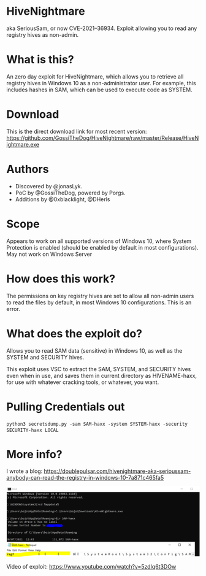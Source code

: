 # HiveNightmare
aka SeriousSam, or now CVE-2021–36934.  Exploit allowing you to read any registry hives as non-admin.

# What is this?
An zero day exploit for HiveNightmare, which allows you to retrieve all registry hives in Windows 10 as a non-administrator user.  For example, this includes hashes in SAM, which can be used to execute code as SYSTEM.

# Download
This is the direct download link for most recent version: https://github.com/GossiTheDog/HiveNightmare/raw/master/Release/HiveNightmare.exe

# Authors 
- Discovered by @jonasLyk.
- PoC by @GossiTheDog, powered by Porgs.
- Additions by @0xblacklight, @DHerls

# Scope
Appears to work on all supported versions of Windows 10, where System Protection is enabled (should be enabled by default in most configurations).
May not work on Windows Server

# How does this work?
The permissions on key registry hives are set to allow all non-admin users to read the files by default, in most Windows 10 configurations.  This is an error.

# What does the exploit do?
Allows you to read SAM data (sensitive) in Windows 10, as well as the SYSTEM and SECURITY hives.

This exploit uses VSC to extract the SAM, SYSTEM, and SECURITY hives even when in use, and saves them in current directory as HIVENAME-haxx, for use with whatever cracking tools, or whatever, you want.

# Pulling Credentials out
```
python3 secretsdump.py -sam SAM-haxx -system SYSTEM-haxx -security SECURITY-haxx LOCAL
```

# More info?
I wrote a blog: https://doublepulsar.com/hivenightmare-aka-serioussam-anybody-can-read-the-registry-in-windows-10-7a871c465fa5

![Alt Image text](Capture.PNG?raw=true "PoC on Windows 10 21H1 as non-admin")

Video of exploit:
https://www.youtube.com/watch?v=5zdIq6t3DOw
